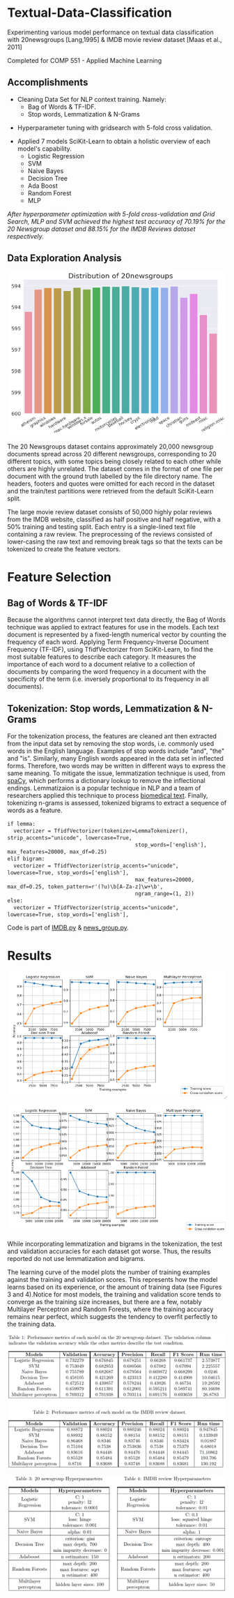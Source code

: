 # Textual-Data-Classification
Experimenting various model performance on textual data classification with 20newsgroups [Lang,1995] & IMDB movie review dataset [Maas et al., 2011]

Completed for COMP 551 - Applied Machine Learning

## Accomplishments
* Cleaning Data Set for NLP context training. Namely:
  * Bag of Words & TF-IDF.
  * Stop words, Lemmatization & N-Grams
- Hyperparameter tuning with gridsearch with 5-fold cross validation.
* Applied 7 models SciKit-Learn to obtain a holistic overview of each model's capability.
  * Logistic Regression
  * SVM
  * Naive Bayes
  * Decision Tree
  * Ada Boost
  * Random Forest 
  * MLP
  
 *After hyperparameter optimization with 5-fold cross-validation
and Grid Search, MLP and SVM achieved the highest test accuracy of 70.19% for the 20 Newsgroup
dataset and 88.15% for the IMDB Reviews dataset respectively.*
## Data Exploration Analysis

<p align="center">
<img src="https://github.com/DiscoBroccoli/Textual-Data-Classification/blob/main/20newsgroup_label.png">
</p>

The 20 Newsgroups dataset contains approximately 20,000 newsgroup documents spread across 20
different newsgroups, corresponding to 20 different topics, with some topics being closely related
to each other while others are highly unrelated. The dataset comes in the format of one file per
document with the ground truth labelled by the file directory name. The headers, footers and
quotes were omitted for each record in the dataset and the train/test partitions were retrieved
from the default SciKit-Learn split.

The large movie review dataset consists of 50,000 highly polar reviews from the IMDB website,
classified as half positive and half negative, with a 50% training and testing split. Each entry
is a single-lined text file containing a raw review. The preprocessing of the reviews consisted of
lower-casing the raw text and removing break tags so that the texts can be tokenized to create the
feature vectors.

# Feature Selection

## Bag of Words & TF-IDF

Because the algorithms cannot interpret text data directly, the Bag of Words technique was applied
to extract features for use in the models. Each text document is represented by a fixed-length
numerical vector by counting the frequency of each word. Applying Term Frequency-Inverse
Document Frequency (TF-IDF), using TfidfVectorizer from SciKit-Learn, to find the most suitable
features to describe each category. It measures the importance of each word to a document relative
to a collection of documents by comparing the word frequency in a document with the specificity
of the term (i.e. inversely proportional to its frequency in all documents). 

## Tokenization: Stop words, Lemmatization & N-Grams

For the tokenization process, the features are cleaned ant then extracted from the input data set by removing
the stop words, i.e. commonly used words in the English language. Examples of stop words include
"and", "the" and "is". Similarly, many English words appeared in the data set in inflected forms.
Therefore, two words may be written in different ways to express the same meaning. To mitigate
the issue, lemmatization technique is used, from [spaCy](https://www.researchgate.net/publication/325709583_LexNLP_Natural_language_processing_and_information_extraction_for_legal_and_regulatory_texts), which performs a dictionary
lookup to remove the inflectional endings. Lemmatizaion is a popular technique in NLP and a
team of researchers applied this technique to process [biomedical text](https://pubmed.ncbi.nlm.nih.gov/22464129/). Finally,
tokenizing n-grams is assessed, tokenized bigrams to extract a sequence of words as a feature.

```
if lemma:
  vectorizer = TfidfVectorizer(tokenizer=LemmaTokenizer(), strip_accents="unicode", lowercase=True,
                                         stop_words=['english'], max_features=20000, max_df=0.25)
elif bigram:
  vectorizer = TfidfVectorizer(strip_accents="unicode", lowercase=True, stop_words=['english'],
                                         max_features=20000, max_df=0.25, token_pattern=r'(?u)\b[A-Za-z]\w+\b',
                                         ngram_range=(1, 2))
else:
  vectorizer = TfidfVectorizer(strip_accents="unicode", lowercase=True, stop_words=['english'],
```

Code is part of [IMDB.py](https://github.com/DiscoBroccoli/Textual-Data-Classification/blob/main/imdb.py) & [news_group.py](https://github.com/DiscoBroccoli/Textual-Data-Classification/blob/main/news_group.py).

# Results

<p align="center">
<img src="https://github.com/DiscoBroccoli/Textual-Data-Classification/blob/main/20_newsgroup.png">
</p>

<p align="center">
<img src="https://github.com/DiscoBroccoli/Textual-Data-Classification/blob/main/IMDB.png">
</p>

While incorporating lemmatization and bigrams in the tokenization, the test and
validation accuracies for each dataset got worse. Thus, the results reported do not use
lemmatization and bigrams. 

The learning curve of the model plots the number of training examples against the training and
validation scores. This represents how the model learns based on its experience, or the amount of
training data (see Figures 3 and 4).Notice for most models, the training and validation
score tends to converge as the training size increases, but there are a few, notably Multilayer
Perceptron and Random Forests, where the training accuracy remains near perfect, which suggests
the tendency to overfit perfectly to the training data.

<p align="center">
<img src="https://github.com/DiscoBroccoli/Textual-Data-Classification/blob/main/table1-2.png">
</p>

<p align="center">
<img src="https://github.com/DiscoBroccoli/Textual-Data-Classification/blob/main/table3-4.png">
</p>

